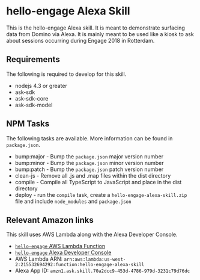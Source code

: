 # hello-engage Alexa Skill

This is the hello-engage Alexa skill. It is meant to demonstrate surfacing data from Domino via Alexa. It is mainly meant to be used like a kiosk to ask about sessions occurring during Engage 2018 in Rotterdam.

## Requirements

The following is required to develop for this skill.

* nodejs 4.3 or greater
* ask-sdk
* ask-sdk-core
* ask-sdk-model

## NPM Tasks

The following tasks are available. More information can be found in `package.json`.

* bump:major - Bump the `package.json` major version number
* bump:minor - Bump the `package.json` minor version number
* bump:patch - Bump the `package.json` patch version number
* clean-js - Remove all .js and .map files within the dist directory
* compile - Compile all TypeScript to JavaScript and place in the dist directory
* deploy - run the `compile` task, create a `hello-engage-alexa-skill.zip` file and include `node_modules` and `package.json`

## Relevant Amazon links

This skill uses AWS Lambda along with the Alexa Developer Console.

* [`hello-engage` AWS Lambda Function]('https://us-west-2.console.aws.amazon.com/lambda/home?region=us-west-2#/functions/hello-engage-alexa-skill?tab=graph')
* [`hello-engage` Alexa Developer Console]('https://developer.amazon.com/alexa/console/ask/build/custom/amzn1.ask.skill.70a2dcc9-453d-4786-979d-3231c79d76dc/development/en_US/dashboard')
* AWS Lambda ARN: `arn:aws:lambda:us-west-2:215532694292:function:hello-engage-alexa-skill`
* Alexa App ID: `amzn1.ask.skill.70a2dcc9-453d-4786-979d-3231c79d76dc`

